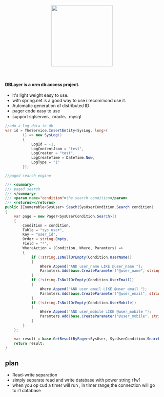 <p align="center">
    <br>
    <a href="http://www.wxius.com">
        <img width="200" src="http://style.wxius.com/assets/frontend/layout/img/logos/logo-corp-red.png">
    </a>
    <br>
</p>
<br/>


#### DBLayer is a orm db access project.

* it's light weight easy to use.
* with spring.net is a good way to use i recommond use it.
* Automatic generation of distributed ID
* pager code easy to use
* support sqlserver、oracle、mysql

```C#
//add a log data to db
var id = TheService.InsertEntity<SysLog, long>(
        () => new SysLog()
        {
            LogId = -1,
            LogContentJson = "test",
            LogCreater = "test",
            LogCreateTime = DateTime.Now,
            LogType = "1"
        });

//paged search engine

/// <summary>
/// paged search
/// </summary>
/// <param name="condition">the search condition</param>
/// <returns></returns>
public IEnumerable<SysUser> Seach(SysUserCondition.Search condition)
{
    var page = new Pager<SysUserCondition.Search>()
    {
        Condition = condition,
        Table = "sys_user",
        Key = "user_id",
        Order = string.Empty,
        Field = "*",
        WhereAction = (Condition, Where, Paramters) =>
        {
            if (!string.IsNullOrEmpty(Condition.UserName))
            {
                Where.Append("AND user_name LIKE @user_name ");
                Paramters.Add(base.CreateParameter("@user_name", string.Concat("%", Condition.UserName, "%")));
            }
            if (!string.IsNullOrEmpty(Condition.UserEmail))
            {
                Where.Append("AND user_email LIKE @user_email ");
                Paramters.Add(base.CreateParameter("@user_email", string.Concat("%", Condition.UserEmail, "%")));
            }
            if (!string.IsNullOrEmpty(Condition.UserMobile))
            {
                Where.Append("AND user_mobile LIKE @user_mobile ");
                Paramters.Add(base.CreateParameter("@user_mobile", string.Concat("%", Condition.UserMobile, "%")));
            }
        }
    };

    var result = base.GetResultByPager<SysUser, SysUserCondition.Search>(page);
    return result;
}
```

## plan 
* Read-write separation
* simply separate read and write database with power string r1w1
* when you op cud a timer will run , in timer range,the connection will go to r1 database

